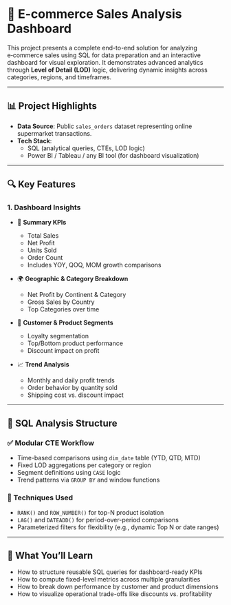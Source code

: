 # 🛒 E-commerce Sales Analysis Dashboard

This project presents a complete end-to-end solution for analyzing e‑commerce sales using SQL for data preparation and an interactive dashboard for visual exploration. It demonstrates advanced analytics through **Level of Detail (LOD)** logic, delivering dynamic insights across categories, regions, and timeframes.

---

## 📊 Project Highlights

- **Data Source**: Public `sales_orders` dataset representing online supermarket transactions.
- **Tech Stack**:  
  - SQL (analytical queries, CTEs, LOD logic)  
  - Power BI / Tableau / any BI tool (for dashboard visualization)

---

## 🔍 Key Features

### 1. Dashboard Insights

- 📌 **Summary KPIs**  
  - Total Sales  
  - Net Profit  
  - Units Sold  
  - Order Count  
  - Includes YOY, QOQ, MOM growth comparisons

- 🌍 **Geographic & Category Breakdown**  
  - Net Profit by Continent & Category  
  - Gross Sales by Country  
  - Top Categories over time  

- 👤 **Customer & Product Segments**  
  - Loyalty segmentation  
  - Top/Bottom product performance  
  - Discount impact on profit  

- 📈 **Trend Analysis**  
  - Monthly and daily profit trends  
  - Order behavior by quantity sold  
  - Shipping cost vs. discount impact

---

## 📑 SQL Analysis Structure

### ✅ Modular CTE Workflow

- Time-based comparisons using `dim_date` table (YTD, QTD, MTD)
- Fixed LOD aggregations per category or region
- Segment definitions using `CASE` logic
- Trend patterns via `GROUP BY` and window functions

### 🔧 Techniques Used

- `RANK()` and `ROW_NUMBER()` for top-N product isolation  
- `LAG()` and `DATEADD()` for period-over-period comparisons  
- Parameterized filters for flexibility (e.g., dynamic Top N or date ranges)

---

## 🧠 What You’ll Learn

- How to structure reusable SQL queries for dashboard-ready KPIs  
- How to compute fixed-level metrics across multiple granularities  
- How to break down performance by customer and product dimensions  
- How to visualize operational trade-offs like discounts vs. profitability  



